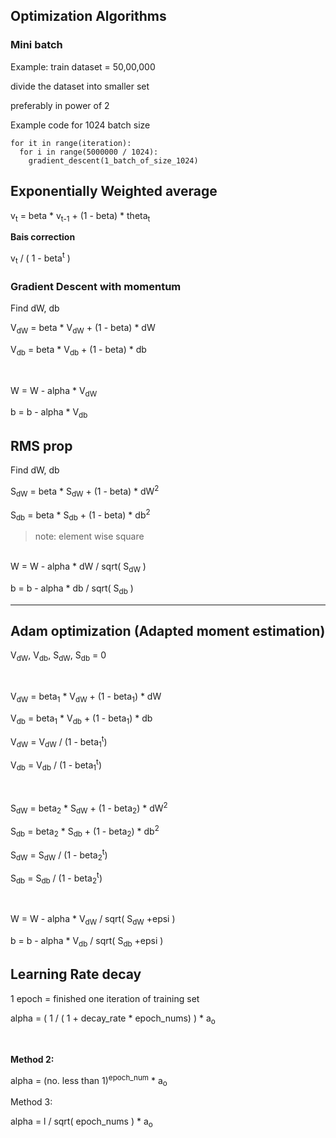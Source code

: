 ## Optimization Algorithms

### Mini batch

Example: train dataset = 50,00,000

divide the dataset into smaller set 

preferably in power of 2 

Example code for 1024 batch size


    for it in range(iteration):
      for i in range(5000000 / 1024):
        gradient_descent(1_batch_of_size_1024)


## Exponentially Weighted average

v<sub>t</sub> =  beta * v<sub>t-1</sub> + (1 - beta) * theta<sub>t</sub>

**Bais correction**

v<sub>t</sub> / ( 1 - beta<sup>t</sup> )


### Gradient Descent with momentum

Find dW, db

V<sub>dW</sub> = beta * V<sub>dW</sub> + (1 - beta) * dW

V<sub>db</sub> = beta * V<sub>db</sub> + (1 - beta) * db

</br>

W = W - alpha * V<sub>dW</sub>

b = b - alpha * V<sub>db</sub>

## RMS prop

Find dW, db

S<sub>dW</sub> = beta * S<sub>dW</sub> + (1 - beta) * dW<sup>2</sup>

S<sub>db</sub> = beta * S<sub>db</sub> + (1 - beta) * db<sup>2</sup>
> note: element wise square

</br>
W = W - alpha * dW / sqrt( S<sub>dW</sub> )

b = b - alpha * db / sqrt( S<sub>db</sub> )

****

## Adam optimization (Adapted moment estimation)

V<sub>dW</sub>, V<sub>db</sub>, S<sub>dW</sub>, S<sub>db</sub> = 0

</br>

V<sub>dW</sub> = beta<sub>1</sub> * V<sub>dW</sub> + (1 - beta<sub>1</sub>) * dW

V<sub>db</sub> = beta<sub>1</sub> * V<sub>db</sub> + (1 - beta<sub>1</sub>) * db

V<sub>dW</sub> = V<sub>dW</sub> / (1 - beta<sub>1</sub><sup>t</sup>)

V<sub>db</sub> = V<sub>db</sub> / (1 - beta<sub>1</sub><sup>t</sup>)

</br>

S<sub>dW</sub> = beta<sub>2</sub> * S<sub>dW</sub> + (1 - beta<sub>2</sub>) * dW<sup>2</sup>

S<sub>db</sub> = beta<sub>2</sub> * S<sub>db</sub> + (1 - beta<sub>2</sub>) * db<sup>2</sup>

S<sub>dW</sub> = S<sub>dW</sub> / (1 - beta<sub>2</sub><sup>t</sup>)

S<sub>db</sub> = S<sub>db</sub> / (1 - beta<sub>2</sub><sup>t</sup>)

</br>

W = W - alpha * V<sub>dW</sub> / sqrt( S<sub>dW</sub> +epsi )

b = b - alpha * V<sub>db</sub> / sqrt( S<sub>db</sub> +epsi )

## Learning Rate decay

1 epoch = finished one iteration of training set

alpha = ( 1 / ( 1 + decay_rate * epoch_nums) ) * a<sub>o</sub>

</br>

**Method 2:**

alpha = (no. less than 1)<sup>epoch_num</sup> * a<sub>o</sub>

Method 3:
 
alpha = l / sqrt( epoch_nums ) * a<sub>o</sub>

